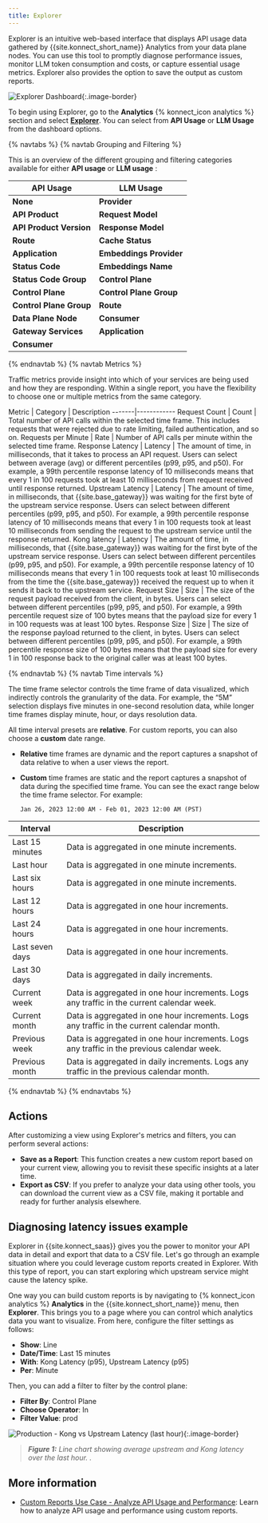 ```yaml
---
title: Explorer
---
```


Explorer is an intuitive web-based interface that displays API usage data gathered by {{site.konnect_short_name}} Analytics from your data plane nodes. You can use this tool to promptly diagnose performance issues, monitor LLM token consumption and costs, or capture essential usage metrics. Explorer also provides the option to save the output as custom reports.

![Explorer Dashboard](/assets/images/products/konnect/analytics/konnect-explorer-dashboard.png){:.image-border}

To begin using Explorer, go to the **Analytics** {% konnect_icon analytics %} section and select [**Explorer**](https://cloud.konghq.com/analytics/explorer). You can select from **API Usage** or **LLM Usage** from the dashboard options. 

{% navtabs %}
{% navtab Grouping and Filtering %}

This is an overview of the different grouping and filtering categories available for either **API usage** or **LLM usage** : 

| **API Usage**                                                    | **LLM Usage**                                                 |
|-------------------------------------------------------------------|---------------------------------------------------------------|
| **None**                                                          | **Provider**                                                  |
| **API Product**                                                   | **Request Model**                                             |
| **API Product Version**                                           | **Response Model**                                            |
| **Route**                                                         | **Cache Status**                                              |
| **Application**                                                   | **Embeddings Provider**                                       |
| **Status Code**                                                   | **Embeddings Name**                                           |
| **Status Code Group**                                             | **Control Plane**                                             |
| **Control Plane**                                                 | **Control Plane Group**                                       |
| **Control Plane Group**                                           | **Route**                                                     |
| **Data Plane Node**                                               | **Consumer**                                                  |
| **Gateway Services**                                              | **Application**                                               |
| **Consumer**                                                      |                                                               |


{% endnavtab %}
{% navtab Metrics %}


Traffic metrics provide insight into which of your services are being used and how they are responding. Within a single report, you have the flexibility to choose one or multiple metrics from the same category.

Metric | Category | Description
-------|------------
Request Count | Count | Total number of API calls within the selected time frame. This includes requests that were rejected due to rate limiting, failed authentication, and so on.
Requests per Minute | Rate | Number of API calls per minute within the selected time frame.
Response Latency | Latency | The amount of time, in milliseconds, that it takes to process an API request. Users can select between average (avg) or different percentiles (p99, p95, and p50). For example, a 99th percentile response latency of 10 milliseconds means that every 1 in 100 requests took at least 10 milliseconds from request received until response returned. 
Upstream Latency | Latency | The amount of time, in milliseconds, that {{site.base_gateway}} was waiting for the first byte of the upstream service response. Users can select between different percentiles (p99, p95, and p50). For example, a 99th percentile response latency of 10 milliseconds means that every 1 in 100 requests took at least 10 milliseconds from sending the request to the upstream service until the response returned.
Kong latency | Latency | The amount of time, in milliseconds, that {{site.base_gateway}} was waiting for the first byte of the upstream service response. Users can select between different percentiles (p99, p95, and p50). For example, a 99th percentile response latency of 10 milliseconds means that every 1 in 100 requests took at least 10 milliseconds from the time the {{site.base_gateway}} received the request up to when it sends it back to the upstream service.
Request Size | Size | The size of the request payload received from the client, in bytes. Users can select between different percentiles (p99, p95, and p50). For example, a 99th percentile request size of 100 bytes means that the payload size for every 1 in 100 requests was at least 100 bytes.
Response Size | Size | The size of the response payload returned to the client, in bytes. Users can select between different percentiles (p99, p95, and p50). For example, a 99th percentile response size of 100 bytes means that the payload size for every 1 in 100 response back to the original caller was at least 100 bytes.

{% endnavtab %}
{% navtab Time intervals %}

The time frame selector controls the time frame of data visualized, which indirectly controls the
granularity of the data. For example, the “5M” selection displays five minutes in
one-second resolution data, while longer time frames display minute, hour, or days resolution data.

All time interval presets are **relative**. 
For custom reports, you can also choose a **custom** date range.

* **Relative** time frames are dynamic and the report captures a snapshot of data
relative to when a user views the report.
* **Custom** time frames are static and the report captures a snapshot of data
during the specified time frame. You can see the exact range below
the time frame selector. For example:

    ```
    Jan 26, 2023 12:00 AM - Feb 01, 2023 12:00 AM (PST)
    ```

Interval | Description  
---------|-------------
Last 15 minutes | Data is aggregated in one minute increments.
Last hour| Data is aggregated in one minute increments.
Last six hours | Data is aggregated in one minute increments.
Last 12 hours| Data is aggregated in one hour increments.
Last 24 hours| Data is aggregated in one hour increments.
Last seven days | Data is aggregated in one hour increments.
Last 30 days | Data is aggregated in daily increments.
Current week | Data is aggregated in one hour increments. Logs any traffic in the current calendar week. 
Current month | Data is aggregated in one hour increments. Logs any traffic in the current calendar month. 
Previous week | Data is aggregated in one hour increments. Logs any traffic in the previous calendar week.
Previous month | Data is aggregated in daily increments. Logs any traffic in the previous calendar month. 

{% endnavtab %}
{% endnavtabs %}
## Actions

After customizing a view using Explorer's metrics and filters, you can perform several actions:

* **Save as a Report**: This function creates a new custom report based on your current view, allowing you to revisit these specific insights at a later time.
* **Export as CSV**: If you prefer to analyze your data using other tools, you can download the current view as a CSV file, making it portable and ready for further analysis elsewhere.

## Diagnosing latency issues example

Explorer in {{site.konnect_saas}} gives you the power to monitor your API data in detail and export that data to a CSV file. 
Let's go through an example situation where you could leverage custom reports created in Explorer. With this type of report, you can start exploring which upstream service might cause the latency spike.

One way you can build custom reports is by navigating to {% konnect_icon analytics %} **Analytics** in the {{site.konnect_short_name}} menu, then **Explorer**. This brings you to a page where you can control which analytics data you want to visualize. From here, configure the filter settings as follows:

* **Show**: Line
* **Date/Time**: Last 15 minutes
* **With**: Kong Latency (p95), Upstream Latency (p95)
* **Per**: Minute

Then, you can add a filter to filter by the control plane:

* **Filter By**: Control Plane
* **Choose Operator**: In
* **Filter Value**: prod

![Production - Kong vs Upstream Latency (last hour)](/assets/images/products/konnect/analytics/custom-reports/kong-vs-upstream-latency.png){:.image-border}
> _**Figure 1:** Line chart showing average upstream and Kong latency over the last hour. ._

## More information

* [Custom Reports Use Case - Analyze API Usage and Performance](/konnect/analytics/use-cases/): Learn how to analyze API usage and performance using custom reports.